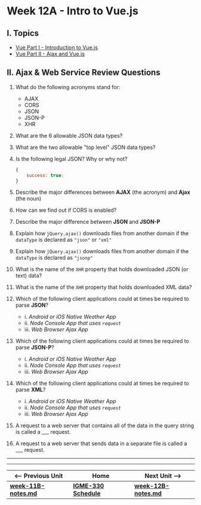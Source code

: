 # Week 12A - Intro to Vue.js

## I. Topics
- [Vue Part I - Introduction to Vue.js](https://github.com/tonethar/IGME-330-Master/blob/master/notes/vue-1.md)
- [Vue Part II - Ajax and Vue.js](https://github.com/tonethar/IGME-330-Master/blob/master/notes/vue-2.md)

## II. Ajax & Web Service Review Questions

1. What do the following acronyms stand for:
    - AJAX
    - CORS
    - JSON
    - JSON-P
    - XHR
1. What are the 6 allowable JSON data types?
1. What are the two allowable "top level" JSON data types?
1. Is the following legal JSON? Why or why not?

    ```js
    {
        success: true;
    }
    ```

1. Describe the major differences between **AJAX** (the acronym) and **Ajax** (the noun)
1. How can we find out if CORS is enabled?
1. Describe the major difference between **JSON** and **JSON-P**
1. Explain how `jQuery.ajax()` downloads files from another domain if the `dataType` is declared as `"json"` or `"xml"`
1. Explain how `jQuery.ajax()` downloads files from another domain if the `dataType` is declared as `"jsonp"`
1. What is the name of the `XHR` property that holds downloaded JSON (or text) data?
1. What is the name of the `XHR` property that holds downloaded XML data?
1. Which of the following client applications could at times be required to parse **JSON**?
    - i. *Android or iOS Native Weather App*
    - ii. *Node Console App that uses `request`*
    - iii. *Web Browser Ajax App*
1. Which of the following client applications could at times be required to parse **JSON-P**?
    - i. *Android or iOS Native Weather App*
    - ii. *Node Console App that uses `request`*
    - iii. *Web Browser Ajax App*
1. Which of the following client applications could at times be required to parse **XML**?
    - i. *Android or iOS Native Weather App*
    - ii. *Node Console App that uses `request`*
    - iii. *Web Browser Ajax App*
1. A request to a web server that contains all of the data in the query string is called a ___ request.
1. A request to a web server that sends data in a separate file is called a ___ request.

<hr><hr>

| <-- Previous Unit | Home | Next Unit -->
| --- | --- | --- 
| [**week-11B-notes.md**](week-11B-notes.md)     |  [**IGME-330 Schedule**](../schedule.md) | [**week-12B-notes.md**](week-12B-notes.md)
